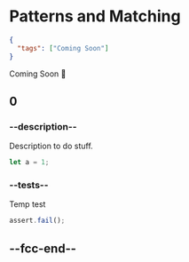 # Patterns and Matching

```json
{
  "tags": ["Coming Soon"]
}
```

Coming Soon 🦀

## 0

### --description--

Description to do stuff.

```rust
let a = 1;
```

### --tests--

Temp test

```js
assert.fail();
```

## --fcc-end--

